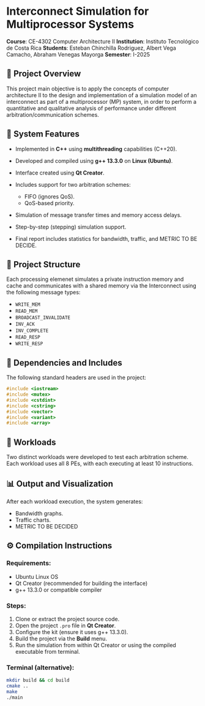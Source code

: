 # Interconnect Simulation for Multiprocessor Systems

**Course**: CE-4302 Computer Architecture II
**Institution**: Instituto Tecnológico de Costa Rica
**Students**: Esteban Chinchilla Rodriguez, Albert Vega Camacho, Abraham Venegas Mayorga
**Semester**: I-2025

## 📌 Project Overview

This project main objective is to apply the concepts of computer architecture II to the design and implementation of a simulation model of an interconnect as part of a multiprocessor (MP) system, in order to perform a quantitative and qualitative analysis of performance under different arbitration/communication schemes.

## 🧩 System Features

* Implemented in **C++** using **multithreading** capabilities (C++20).
* Developed and compiled using **g++ 13.3.0** on **Linux (Ubuntu)**.
* Interface created using **Qt Creator**.
* Includes support for two arbitration schemes:

  * FIFO (ignores QoS).
  * QoS-based priority.

* Simulation of message transfer times and memory access delays.
* Step-by-step (stepping) simulation support.
* Final report includes statistics for bandwidth, traffic, and METRIC TO BE DECIDE.

## 🧱 Project Structure

Each processing elemenet simulates a private instruction memory and cache and communicates with a shared memory via the Interconnect using the following message types:

* `WRITE_MEM`
* `READ_MEM`
* `BROADCAST_INVALIDATE`
* `INV_ACK`
* `INV_COMPLETE`
* `READ_RESP`
* `WRITE_RESP`

## 📂 Dependencies and Includes

The following standard headers are used in the project:

```cpp
#include <iostream>
#include <mutex>
#include <cstdint>
#include <cstring>
#include <vector>
#include <variant>
#include <array>
```

## 🧪 Workloads

Two distinct workloads were developed to test each arbitration scheme. Each workload uses all 8 PEs, with each executing at least 10 instructions.

## 📊 Output and Visualization

After each workload execution, the system generates:

* Bandwidth graphs.
* Traffic charts.
* METRIC TO BE DECIDED

## ⚙️ Compilation Instructions

### Requirements:

* Ubuntu Linux OS
* Qt Creator (recommended for building the interface)
* g++ 13.3.0 or compatible compiler

### Steps:

1. Clone or extract the project source code.
2. Open the project `.pro` file in **Qt Creator**.
3. Configure the kit (ensure it uses g++ 13.3.0).
4. Build the project via the **Build** menu.
5. Run the simulation from within Qt Creator or using the compiled executable from terminal.

### Terminal (alternative):

```bash
mkdir build && cd build
cmake ..
make
./main
```

